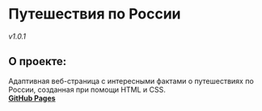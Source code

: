 # Путешествия по России
*v1.0.1*
## О проекте:
Адаптивная веб-страница с интересными фактами о путешествиях по России, созданная при помощи HTML и CSS.\
**[GitHub Pages](https://neomedved.github.io/russia-travel)**

